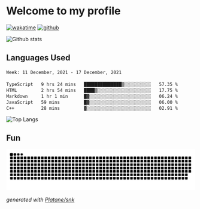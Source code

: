# Welcome to my profile

[![wakatime](https://wakatime.com/badge/user/82c377cd-a54c-404c-b7df-177b313ca539.svg)](https://wakatime.com/@82c377cd-a54c-404c-b7df-177b313ca539)
[![github](https://img.shields.io/github/followers/xinthose?logo=github&style=plastic)](https://github.com/alanhamlett?tab=followers)

![Github stats](https://github-readme-stats.vercel.app/api?username=xinthose&show_icons=true&theme=radical&count_private=true)

## Languages Used

<!--START_SECTION:waka-->
```text
Week: 11 December, 2021 - 17 December, 2021

TypeScript   9 hrs 24 mins   ██████████████▒░░░░░░░░░░   57.35 % 
HTML         2 hrs 54 mins   ████▒░░░░░░░░░░░░░░░░░░░░   17.75 % 
Markdown     1 hr 1 min      █▓░░░░░░░░░░░░░░░░░░░░░░░   06.24 % 
JavaScript   59 mins         █▓░░░░░░░░░░░░░░░░░░░░░░░   06.00 % 
C++          28 mins         ▓░░░░░░░░░░░░░░░░░░░░░░░░   02.91 % 
```
<!--END_SECTION:waka-->

![Top Langs](https://github-readme-stats.vercel.app/api/top-langs/?username=xinthose)

## Fun
![github contribution grid snake animation](https://raw.githubusercontent.com/xinthose/xinthose/output/github-contribution-grid-snake.svg)

_generated with [Platane/snk](https://github.com/Platane/snk)_
